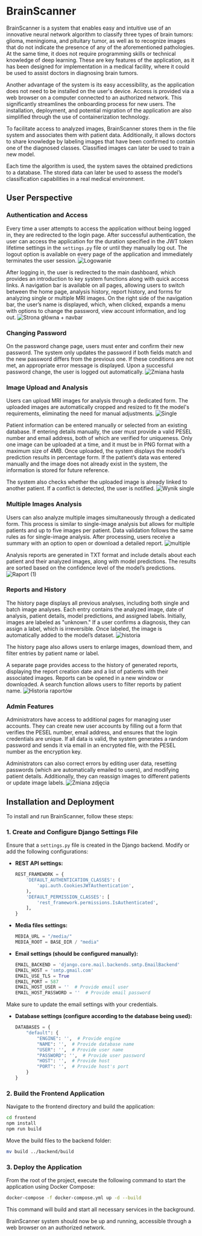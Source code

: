 # BrainScanner

BrainScanner is a system that enables easy and intuitive use of an innovative neural network algorithm to classify three types of brain tumors: glioma, meningioma, and pituitary tumor, as well as to recognize images that do not indicate the presence of any of the aforementioned pathologies. At the same time, it does not require programming skills or technical knowledge of deep learning. These are key features of the application, as it has been designed for implementation in a medical facility, where it could be used to assist doctors in diagnosing brain tumors.

Another advantage of the system is its easy accessibility, as the application does not need to be installed on the user's device. Access is provided via a web browser on a computer connected to an authorized network. This significantly streamlines the onboarding process for new users. The installation, deployment, and potential migration of the application are also simplified through the use of containerization technology.

To facilitate access to analyzed images, BrainScanner stores them in the file system and associates them with patient data. Additionally, it allows doctors to share knowledge by labeling images that have been confirmed to contain one of the diagnosed classes. Classified images can later be used to train a new model.

Each time the algorithm is used, the system saves the obtained predictions to a database. The stored data can later be used to assess the model’s classification capabilities in a real medical environment.
## User Perspective

### Authentication and Access
Every time a user attempts to access the application without being logged in, they are redirected to the login page. After successful authentication, the user can access the application for the duration specified in the JWT token lifetime settings in the `settings.py` file or until they manually log out. The logout option is available on every page of the application and immediately terminates the user session.
![Logowanie](https://github.com/user-attachments/assets/35427ce4-ed2b-4363-8116-5b4eebda9820)

After logging in, the user is redirected to the main dashboard, which provides an introduction to key system functions along with quick access links. A navigation bar is available on all pages, allowing users to switch between the home page, analysis history, report history, and forms for analyzing single or multiple MRI images. On the right side of the navigation bar, the user’s name is displayed, which, when clicked, expands a menu with options to change the password, view account information, and log out.
![Strona główna + navbar](https://github.com/user-attachments/assets/53cf3ffb-5316-46da-8000-8ef2387fe9e3)

### Changing Password
On the password change page, users must enter and confirm their new password. The system only updates the password if both fields match and the new password differs from the previous one. If these conditions are not met, an appropriate error message is displayed. Upon a successful password change, the user is logged out automatically.
![Zmiana hasła](https://github.com/user-attachments/assets/4a5e0282-6983-42b6-b50d-918865e7a2fd)

### Image Upload and Analysis
Users can upload MRI images for analysis through a dedicated form. The uploaded images are automatically cropped and resized to fit the model's requirements, eliminating the need for manual adjustments.
![Single](https://github.com/user-attachments/assets/fe209c0a-8912-47f7-9b4c-800722449c59)

Patient information can be entered manually or selected from an existing database. If entering details manually, the user must provide a valid PESEL number and email address, both of which are verified for uniqueness. Only one image can be uploaded at a time, and it must be in PNG format with a maximum size of 4MB. Once uploaded, the system displays the model’s prediction results in percentage form. If the patient’s data was entered manually and the image does not already exist in the system, the information is stored for future reference.

The system also checks whether the uploaded image is already linked to another patient. If a conflict is detected, the user is notified.
![Wynik single](https://github.com/user-attachments/assets/2f8cdbbd-853e-4c36-852e-1bdb352961cf)

### Multiple Images Analysis
Users can also analyze multiple images simultaneously through a dedicated form. This process is similar to single-image analysis but allows for multiple patients and up to five images per patient. Data validation follows the same rules as for single-image analysis. After processing, users receive a summary with an option to open or download a detailed report.
![multiple](https://github.com/user-attachments/assets/3dc3f8ae-6000-4ca5-b1e0-6eac7a9ac97c)

Analysis reports are generated in TXT format and include details about each patient and their analyzed images, along with model predictions. The results are sorted based on the confidence level of the model’s predictions.
![Raport (1)](https://github.com/user-attachments/assets/b8c0b3e8-e58c-4841-9429-7c993ceba6d2)

### Reports and History
The history page displays all previous analyses, including both single and batch image analyses. Each entry contains the analyzed image, date of analysis, patient details, model predictions, and assigned labels. Initially, images are labeled as "unknown." If a user confirms a diagnosis, they can assign a label, which is irreversible. Once labeled, the image is automatically added to the model’s dataset.
![historia](https://github.com/user-attachments/assets/3e5d196b-bfb4-4f1d-a3e6-f73a11b5dd5b)

The history page also allows users to enlarge images, download them, and filter entries by patient name or label.

A separate page provides access to the history of generated reports, displaying the report creation date and a list of patients with their associated images. Reports can be opened in a new window or downloaded. A search function allows users to filter reports by patient name.
![Historia raportów](https://github.com/user-attachments/assets/ce1b4c49-647e-41c1-be23-2b114d28f176)

### Admin Features
Administrators have access to additional pages for managing user accounts. They can create new user accounts by filling out a form that verifies the PESEL number, email address, and ensures that the login credentials are unique. If all data is valid, the system generates a random password and sends it via email in an encrypted file, with the PESEL number as the encryption key.

Administrators can also correct errors by editing user data, resetting passwords (which are automatically emailed to users), and modifying patient details. Additionally, they can reassign images to different patients or update image labels.
![Zmiana zdjęcia](https://github.com/user-attachments/assets/447c39fa-0148-42fe-8568-0a87b55f9cc4)

## Installation and Deployment

To install and run BrainScanner, follow these steps:

### 1. Create and Configure Django Settings File

Ensure that a `settings.py` file is created in the Django backend. Modify or add the following configurations:

- **REST API settings:**

  ```python
  REST_FRAMEWORK = {
      'DEFAULT_AUTHENTICATION_CLASSES': (
          'api.auth.CookiesJWTAuthentication',
      ),
      'DEFAULT_PERMISSION_CLASSES': [
          'rest_framework.permissions.IsAuthenticated',
      ],
  }
  ```

- **Media files settings:**

  ```python
  MEDIA_URL = "/media/"
  MEDIA_ROOT = BASE_DIR / "media"
  ```

- **Email settings (should be configured manually):**

  ```python
  EMAIL_BACKEND = 'django.core.mail.backends.smtp.EmailBackend'
  EMAIL_HOST = 'smtp.gmail.com'
  EMAIL_USE_TLS = True
  EMAIL_PORT = 587
  EMAIL_HOST_USER = ''  # Provide email user
  EMAIL_HOST_PASSWORD = ''  # Provide email password
  ```

Make sure to update the email settings with your credentials.

- **Database settings (configure according to the database being used):**
  ```python
  DATABASES = {
      "default": {
          "ENGINE": '',  # Provide engine
          "NAME": '',  # Provide database name
          "USER": '',  # Provide user name
          "PASSWORD": '',  # Provide user password
          "HOST": '',  # Provide host
          "PORT": '',  # Provide host's port
      }
  }
  ```

### 2. Build the Frontend Application

Navigate to the frontend directory and build the application:

```sh
cd frontend
npm install
npm run build
```

Move the build files to the backend folder:

```sh
mv build ../backend/build
```

### 3. Deploy the Application

From the root of the project, execute the following command to start the application using Docker Compose:

```sh
docker-compose -f docker-compose.yml up -d --build
```

This command will build and start all necessary services in the background.

BrainScanner system should now be up and running, accessible through a web browser on an authorized network.
